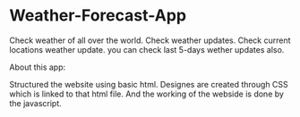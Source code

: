 # Weather-Forecast-App
Check weather of all over the world.
Check weather updates.
Check current locations weather update.
you can check last 5-days wether updates also.

About this app:

Structured the website using basic html.
Designes are created through CSS which is linked to that html file.
And the working of the webside is done by the javascript.